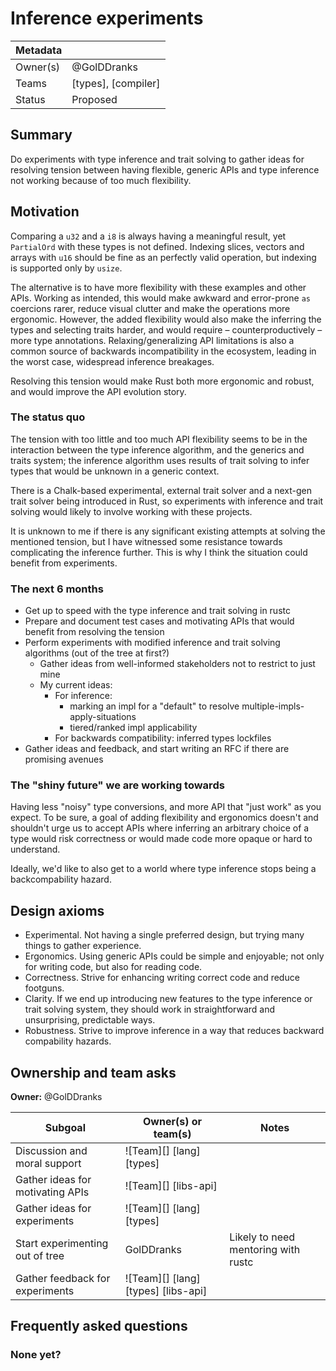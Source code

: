 # Inference experiments

| Metadata |                       |
| -------- | --------------------- |
| Owner(s) | @GolDDranks           |
| Teams    | [types], [compiler]   |
| Status   | Proposed              |

## Summary

Do experiments with type inference and trait solving to gather ideas for
resolving tension between having flexible, generic APIs and type inference
not working because of too much flexibility.

## Motivation

Comparing a `u32` and a `i8` is always having a meaningful result, yet `PartialOrd` with these
types is not defined. Indexing slices, vectors and arrays with `u16` should be fine as an perfectly
valid operation, but indexing is supported only by `usize`.

The alternative is to have more flexibility with these examples and other APIs.
Working as intended, this would make awkward and error-prone `as` coercions rarer, reduce visual
clutter and make the operations more ergonomic. However, the added flexibility would also make
the inferring the types and selecting traits harder, and would require – counterproductively –
more type annotations. Relaxing/generalizing API limitations is also a common source of backwards
incompatibility in the ecosystem, leading in the worst case, widespread inference breakages.

Resolving this tension would make Rust both more ergonomic and robust, and would improve
the API evolution story.

### The status quo

The tension with too little and too much API flexibility seems to be in the interaction
between the type inference algorithm, and the generics and traits system; the inference algorithm
uses results of trait solving to infer types that would be unknown in a generic context.

There is a Chalk-based experimental, external trait solver and a next-gen trait solver being introduced
in Rust, so experiments with inference and trait solving would likely to involve working with these
projects.

It is unknown to me if there is any significant existing attempts at solving the mentioned tension,
but I have witnessed some resistance towards complicating the inference further. This is why I think
the situation could benefit from experiments.

### The next 6 months

- Get up to speed with the type inference and trait solving in rustc
- Prepare and document test cases and motivating APIs that would benefit from resolving the tension
- Perform experiments with modified inference and trait solving algorithms (out of the tree at first?)
  - Gather ideas from well-informed stakeholders not to restrict to just mine
  - My current ideas:
    - For inference:
      - marking an impl for a "default" to resolve multiple-impls-apply-situations
      - tiered/ranked impl applicability
    - For backwards compatibility: inferred types lockfiles
- Gather ideas and feedback, and start writing an RFC if there are promising avenues

### The "shiny future" we are working towards

Having less "noisy" type conversions, and more API that "just work" as you expect.
To be sure, a goal of adding flexibility and ergonomics doesn't and shouldn't urge
us to accept APIs where inferring an arbitrary choice of a type would risk correctness or
would made code more opaque or hard to understand.

Ideally, we'd like to also get to a world where type inference stops being a backcompability
hazard.

## Design axioms

- Experimental. Not having a single preferred design, but trying many things to gather experience.
- Ergonomics. Using generic APIs could be simple and enjoyable; not only for writing code, but also for reading code.
- Correctness. Strive for enhancing writing correct code and reduce footguns.
- Clarity. If we end up introducing new features to the type inference or trait solving system,
  they should work in straightforward and unsurprising, predictable ways.
- Robustness. Strive to improve inference in a way that reduces backward compability hazards.

## Ownership and team asks

**Owner:** @GolDDranks

| Subgoal                                        | Owner(s) or team(s)            | Notes |
| ---------------------------------------------- | ------------------------------ | ----- |
| Discussion and moral support | ![Team][] [lang] [types]  |       |
| Gather ideas for motivating APIs | ![Team][] [libs-api]  |       |
| Gather ideas for experiments | ![Team][] [lang] [types]  |       |
| Start experimenting out of tree | GolDDranks  | Likely to need mentoring with rustc |
| Gather feedback for experiments | ![Team][] [lang] [types] [libs-api] |       |

## Frequently asked questions

### None yet?
